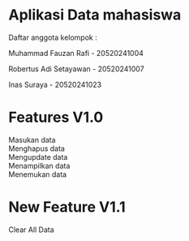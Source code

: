 # Aplikasi Data mahasiswa

Daftar anggota kelompok : 

<html>
<p> Muhammad Fauzan Rafi - 20520241004 </p> 
<p> Robertus Adi Setayawan - 20520241007 </p> 
<p> Inas Suraya - 20520241023 </p> 
</html>

# Features V1.0

<html>
Masukan data <br>
Menghapus data <br>
Mengupdate data <br>
Menampilkan data <br>
Menemukan data <br>
<html>

# New Feature V1.1
Clear All Data
